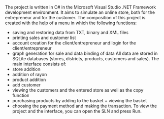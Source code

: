The project is written in C# in the Microsoft Visual Studio .NET Framework development environment.
It aims to simulate an online store, both for the entrepreneur and for the customer.
The composition of this project is created with the help of a menu in which the following functions:
  - saving and restoring data from TXT, binary and XML files
  - printing sales and customer list
  - account creation for the client/entrepreneur and login for the client/entrepreneur
  - graph generation for sale and data binding of data
All data are stored in SQLite databases (stores, districts, products, customers and sales).
The main interface consists of:
   - store addition
   - addition of rayon
   - product addition
   - add customer
   - viewing the customers and the entered store as well as the copy function
   - purchasing products by adding to the basket + viewing the basket
   - choosing the payment method and making the transaction.
To view the project and the interface, you can open the SLN and press Run.
